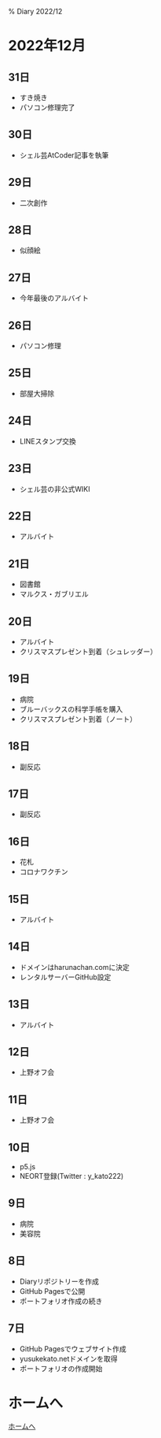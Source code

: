 % Diary 2022/12

# 2022年12月

## 31日

- すき焼き
- パソコン修理完了

## 30日

- シェル芸AtCoder記事を執筆

## 29日

- 二次創作

## 28日

- 似顔絵

## 27日

- 今年最後のアルバイト

## 26日

- パソコン修理

## 25日

- 部屋大掃除

## 24日

- LINEスタンプ交換

## 23日

- シェル芸の非公式WIKI

## 22日

- アルバイト

## 21日

- 図書館
- マルクス・ガブリエル

## 20日

- アルバイト
- クリスマスプレゼント到着（シュレッダー）

## 19日

- 病院
- ブルーバックスの科学手帳を購入
- クリスマスプレゼント到着（ノート）

## 18日

- 副反応

## 17日

- 副反応

## 16日

- 花札
- コロナワクチン

## 15日

- アルバイト

## 14日

- ドメインはharunachan.comに決定
- レンタルサーバーGitHub設定

## 13日

- アルバイト

## 12日

- 上野オフ会

## 11日

- 上野オフ会

## 10日

- p5.js
- NEORT登録(Twitter : y_kato222)

## 9日

- 病院
- 美容院

## 8日

- Diaryリポジトリーを作成
- GitHub Pagesで公開
- ポートフォリオ作成の続き

## 7日

- GitHub Pagesでウェブサイト作成
- yusukekato.netドメインを取得
- ポートフォリオの作成開始

# ホームへ

[ホームへ](https://harunachan.com/)
